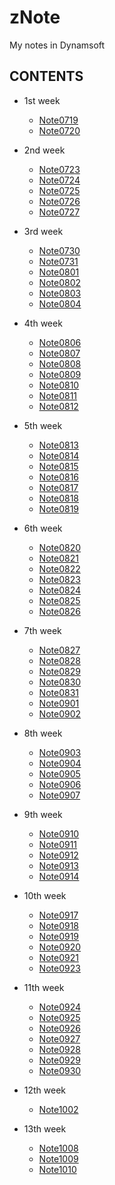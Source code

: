# zNote

My notes in Dynamsoft



## CONTENTS
* 1st week
    - [Note0719](Note0719.md)
    - [Note0720](Note0720.md)
    
* 2nd week
    - [Note0723](Note0723.md)
    - [Note0724](Note0724.md)
    - [Note0725](Note0725.md)
    - [Note0726](Note0726.md)
    - [Note0727](Note0727.md)

* 3rd week
    - [Note0730](Note0730.md)
    - [Note0731](Note0731.md)
    - [Note0801](Note0801.md)
    - [Note0802](Note0802.md)
    - [Note0803](Note0803.md)
    - [Note0804](Note0804.md)

* 4th week
    - [Note0806](Note0806.md)
    - [Note0807](Note0807.md)
    - [Note0808](Note0808.md)
    - [Note0809](Note0809.md)
    - [Note0810](Note0810.md)
    - [Note0811](Note0811.md)
    - [Note0812](Note0812.md)

* 5th week
    - [Note0813](Note0813.md)
    - [Note0814](Note0814.md)
    - [Note0815](Note0815.md)
    - [Note0816](Note0816.md)
    - [Note0817](Note0817.md)
    - [Note0818](Note0818.md)
    - [Note0819](Note0819.md)
* 6th week
    - [Note0820](Note0820.md)
    - [Note0821](Note0821.md)
    - [Note0822](Note0822.md)
    - [Note0823](Note0823.md)
    - [Note0824](Note0824.md)
    - [Note0825](Note0825.md)
    - [Note0826](Note0826.md)
* 7th week
    - [Note0827](Note0827.md)
    - [Note0828](Note0828.md)
    - [Note0829](Note0829.md)
    - [Note0830](Note0830.md)
    - [Note0831](Note0831.md)
    - [Note0901](Note0901.md)
    - [Note0902](Note0902.md)
* 8th week
    - [Note0903](Note0903.md)
    - [Note0904](Note0904.md)
    - [Note0905](Note0905.md)
    - [Note0906](Note0906.md)
    - [Note0907](Note0907.md)
* 9th week
    - [Note0910](Note0910.md)
    - [Note0911](Note0911.md)
    - [Note0912](Note0912.md)
    - [Note0913](Note0913.md)
    - [Note0914](Note0914.md)
* 10th week
    - [Note0917](Note0917.md)
    - [Note0918](Note0918.md)
    - [Note0919](Note0919.md)
    - [Note0920](Note0920.md)
    - [Note0921](Note0921.md)
    - [Note0923](Note0923.md)
* 11th week
    - [Note0924](Note0924.md)
    - [Note0925](Note0925.md)
    - [Note0926](Note0926.md)
    - [Note0927](Note0927.md)
    - [Note0928](Note0928.md)
    - [Note0929](Note0929.md)
    - [Note0930](Note0930.md)
* 12th week
    - [Note1002](Note1002.md)
* 13th week
    - [Note1008](Note1008.md)
    - [Note1009](Note1009.md)
    - [Note1010](Note1010.md)

